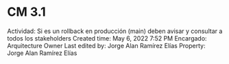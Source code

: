# CM 3.1

Actividad: Si es un rollback en producción (main) deben avisar y consultar a todos los stakeholders
Created time: May 6, 2022 7:52 PM
Encargado: Arquitecture Owner
Last edited by: Jorge Alan Ramírez Elías
Property: Jorge Alan Ramírez Elías